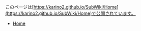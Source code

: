 このページは[https://karino2.github.io/SubWiki/Home](https://karino2.github.io/SubWiki/Home)で公開されています。

- [Home](wiki/Home.md)
